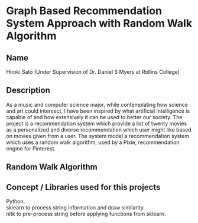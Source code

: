 # Graph Based Recommendation System Approach with Random Walk Algorithm

## Name
Hiroki Sato (Under Supervision of Dr. Daniel S Myers at Rollins College)

## Description
As a music and computer science major, while contemplating how science and art could intersect, I have been inspired by what artificial intelligence is capable of and how extensively it can be used to better our society. 
The project is a recommendation system which provide a list of twenty movies as a personalized and diverse recommendation which user might like based on movies given from a user. The system model a recommendation system which uses a random walk algorithm, used by a Pixie, recommendation engine for Pinterest.

## Random Walk Algorithm 

## Concept / Libraries used for this projects
Python.  
sklearn to process string information and draw similarity.  
nltk to pre-process string before applying functions from sklearn.  

